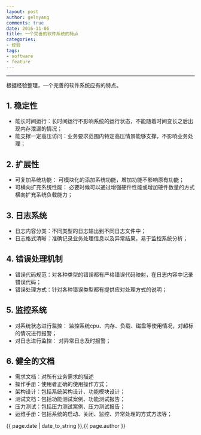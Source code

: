 ```yaml
---
layout: post
author: gelnyang
comments: true
date: 2016-11-06
title: 一个完善的软件系统的特点
categories:
- 经验
tags:
- software
- feature
---
```

---

根据经验整理，一个完善的软件系统应有的特点。


## 1. 稳定性
* 能长时间运行：长时间运行不影响系统的运行状态，不能随着时间变长之后出现内存泄漏的情况；
* 能支撑一定高压访问：业务要求范围内特定高压情景能够支撑，不影响业务处理；

## 2. 扩展性
* 可复加系统功能： 可模块化的添加系统功能，增加功能不影响原有功能；
* 可横向扩充系统性能： 必要时候可以通过增强硬件性能或增加硬件数量的方式横向扩充系统负载能力；

## 3. 日志系统
* 日志内容分类：不同类型的日志输出到不同日志文件中；
* 日志格式清晰：准确记录业务处理信息以及异常结果，易于监控系统分析；

## 4. 错误处理机制
* 错误代码规范：对各种类型的错误都有严格错误代码映射，在日志内容中记录错误代码；
* 错误处理方式：针对各种错误类型都有提供应对处理方式的说明；

## 5. 监控系统
* 对系统状态进行监控： 监控系统cpu、内存、负载、磁盘等使用情况，对超标的情况进行报警；
* 对日志进行监控： 对异常日志及时报警；

## 6. 健全的文档
* 需求文档：对所有业务需求的描述
* 操作手册：使用者正确的使用操作方式；
* 架构设计：包括系统架构设计、功能模块设计；
* 测试文档：包括功能测试案例、功能测试报告；
* 压力测试：包括压力测试案例、压力测试报告；
* 运维手册：包括系统的启动、关闭、监控、异常处理的方式方法等；


{{ page.date | date_to_string }},{{ page.author }}
